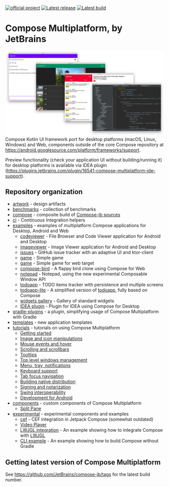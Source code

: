 [![official project](http://jb.gg/badges/official.svg)](https://confluence.jetbrains.com/display/ALL/JetBrains+on+GitHub)
[![Latest release](https://img.shields.io/github/v/release/JetBrains/compose-jb?color=brightgreen&label=latest%20release)](https://github.com/JetBrains/compose-jb/releases/latest)
[![Latest build](https://img.shields.io/github/v/release/JetBrains/compose-jb?color=orange&include_prereleases&label=latest%20build)](https://github.com/JetBrains/compose-jb/releases)

# Compose Multiplatform, by JetBrains
![](artwork/readme/apps.png)
Compose Kotlin UI framework port for desktop platforms (macOS, Linux, Windows) and Web, components outside of the core Compose repository
at https://android.googlesource.com/platform/frameworks/support.

Preview functionality (check your application UI without building/running it) for desktop platforms is available via IDEA plugin (https://plugins.jetbrains.com/plugin/16541-compose-multiplatform-ide-support).

## Repository organization ##

   * [artwork](artwork) - design artifacts
   * [benchmarks](benchmarks) - collection of benchmarks
   * [compose](compose) - composite build of [Compose-jb sources](https://github.com/JetBrains/androidx)
   * [ci](ci) - Continuous Integration helpers
   * [examples](examples) - examples of multiplatform Compose applications for Desktop, Android and Web
       * [codeviewer](examples/codeviewer) - File Browser and Code Viewer application for Android and Desktop
       * [imageviewer](examples/imageviewer) - Image Viewer application for Android and Desktop
       * [issues](examples/issues) - GitHub issue tracker with an adaptive UI and ktor-client
       * [game](examples/falling-balls) - Simple game
       * [game](examples/falling-balls-web) - Simple game for web target
       * [compose-bird](examples/web-compose-bird) - A flappy bird clone using Compose for Web
       * [notepad](examples/notepad) - Notepad, using the new experimental Composable Window API
       * [todoapp](examples/todoapp) - TODO items tracker with persistence and multiple screens
       * [todoapp-lite](examples/todoapp-lite) - A simplified version of [todoapp](examples/todoapp), fully based on Compose
       * [widgets gallery](examples/widgets-gallery) - Gallery of standard widgets
       * [IDEA plugin](examples/intellij-plugin) - Plugin for IDEA using Compose for Desktop
   * [gradle-plugins](gradle-plugins) - a plugin, simplifying usage of Compose Multiplatform with Gradle
   * [templates](templates) - new application templates
   * [tutorials](tutorials) - tutorials on using Compose Multiplatform
       * [Getting started](tutorials/Getting_Started)
       * [Image and icon manipulations](tutorials/Image_And_Icons_Manipulations)
       * [Mouse events and hover](tutorials/Mouse_Events)
       * [Scrolling and scrollbars](tutorials/Desktop_Components#scrollbars)
       * [Tooltips](tutorials/Desktop_Components#tooltips)
       * [Top level windows management](tutorials/Window_API_new)
       * [Menu, tray, notifications](tutorials/Tray_Notifications_MenuBar_new)
       * [Keyboard support](tutorials/Keyboard)
       * [Tab focus navigation](tutorials/Tab_Navigation)
       * [Building native distribution](tutorials/Native_distributions_and_local_execution)
       * [Signing and notarization](tutorials/Signing_and_notarization_on_macOS)
       * [Swing interoperability](tutorials/Swing_Integration)
       * [Development for Android](tutorials/Development_for_Android)
   * [components](components) - custom components of Compose Multiplatform
       * [Split Pane](components/SplitPane)
   * [experimental](experimental) - experimental components and examples
       * [cef](experimental/cef) - CEF integration in Jetpack Compose (somewhat outdated)
       * [Video Player](experimental/components/VideoPlayer)
       * [LWJGL integration](experimental/lwjgl-integration) - An example showing how to integrate Compose with [LWJGL](https://www.lwjgl.org)
       * [CLI example](build_from_cli) - An example showing how to build Compose without Gradle
       
## Getting latest version of Compose Multiplatform ##

See https://github.com/JetBrains/compose-jb/tags for the latest build number.
